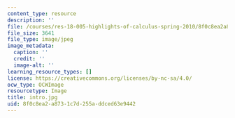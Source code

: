 ```yaml
---
content_type: resource
description: ''
file: /courses/res-18-005-highlights-of-calculus-spring-2010/8f0c8ea2a8731c7d255addced63e9442_intro.jpg
file_size: 3641
file_type: image/jpeg
image_metadata:
  caption: ''
  credit: ''
  image-alt: ''
learning_resource_types: []
license: https://creativecommons.org/licenses/by-nc-sa/4.0/
ocw_type: OCWImage
resourcetype: Image
title: intro.jpg
uid: 8f0c8ea2-a873-1c7d-255a-ddced63e9442
---
```

